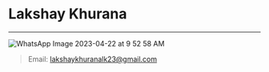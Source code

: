 # Lakshay Khurana
---

![WhatsApp Image 2023-04-22 at 9 52 58 AM](https://user-images.githubusercontent.com/129145319/233762428-55a114d0-d644-4ddb-b6ac-1413f4833324.jpeg)

> Email: <lakshaykhuranalk23@gmail.com> 
